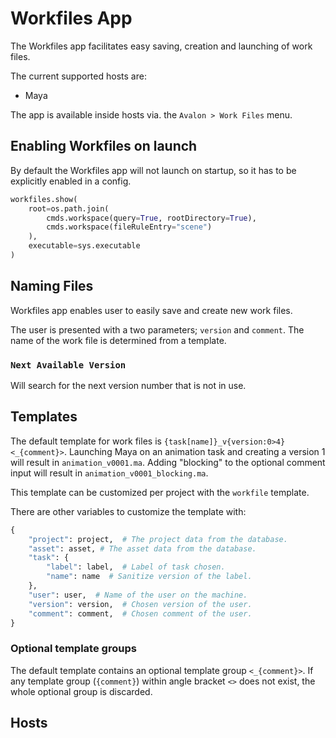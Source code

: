 # Workfiles App

The Workfiles app facilitates easy saving, creation and launching of work files.

The current supported hosts are:

- Maya

The app is available inside hosts via. the ```Avalon > Work Files``` menu.

## Enabling Workfiles on launch

By default the Workfiles app will not launch on startup, so it has to be explicitly enabled in a config.

```python
workfiles.show(
    root=os.path.join(
        cmds.workspace(query=True, rootDirectory=True),
        cmds.workspace(fileRuleEntry="scene")
    ),
    executable=sys.executable
)
```

## Naming Files

Workfiles app enables user to easily save and create new work files.

The user is presented with a two parameters; ```version``` and ```comment```. The name of the work file is determined from a template.

### ```Next Available Version```

Will search for the next version number that is not in use.

## Templates

The default template for work files is ```{task[name]}_v{version:0>4}<_{comment}>```. Launching Maya on an animation task and creating a version 1 will result in ```animation_v0001.ma```. Adding "blocking" to the optional comment input will result in ```animation_v0001_blocking.ma```.

This template can be customized per project with the ```workfile``` template.

There are other variables to customize the template with:

```python
{
    "project": project,  # The project data from the database.
    "asset": asset, # The asset data from the database.
    "task": {
        "label": label,  # Label of task chosen.
        "name": name  # Sanitize version of the label.
    },
    "user": user,  # Name of the user on the machine.
    "version": version,  # Chosen version of the user.
    "comment": comment,  # Chosen comment of the user.
}
```

### Optional template groups

The default template contains an optional template group ```<_{comment}>```. If any template group (```{comment}```) within angle bracket ```<>``` does not exist, the whole optional group is discarded.

## Hosts
